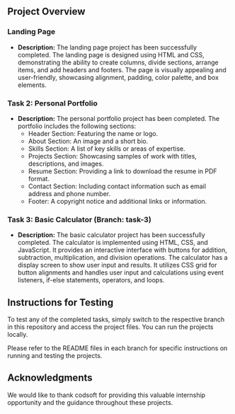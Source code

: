 ## Project Overview

###  Landing Page 

- **Description:** The landing page project has been successfully completed. The landing page is designed using HTML and CSS, demonstrating the ability to create columns, divide sections, arrange items, and add headers and footers. The page is visually appealing and user-friendly, showcasing alignment, padding, color palette, and box elements.

### Task 2: Personal Portfolio 

- **Description:** The personal portfolio project has been completed. The portfolio includes the following sections:
  - Header Section: Featuring the name or logo.
  - About Section: An image and a short bio.
  - Skills Section: A list of key skills or areas of expertise.
  - Projects Section: Showcasing samples of work with titles, descriptions, and images.
  - Resume Section: Providing a link to download the resume in PDF format.
  - Contact Section: Including contact information such as email address and phone number.
  - Footer: A copyright notice and additional links or information.

### Task 3: Basic Calculator (Branch: task-3)

- **Description:** The basic calculator project has been successfully completed. The calculator is implemented using HTML, CSS, and JavaScript. It provides an interactive interface with buttons for addition, subtraction, multiplication, and division operations. The calculator has a display screen to show user input and results. It utilizes CSS grid for button alignments and handles user input and calculations using event listeners, if-else statements, operators, and loops.

## Instructions for Testing

To test any of the completed tasks, simply switch to the respective branch in this repository and access the project files. You can run the projects locally.

Please refer to the README files in each branch for specific instructions on running and testing the projects.

## Acknowledgments

We would like to thank codsoft for providing this valuable internship opportunity and the guidance throughout these projects.


